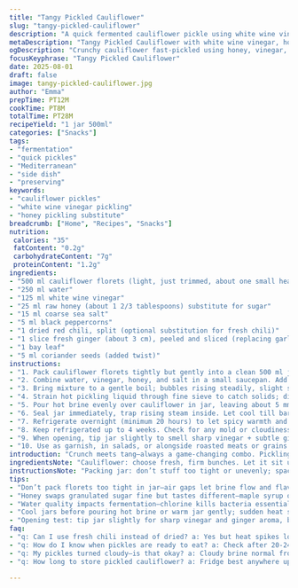 ```yaml
---
title: "Tangy Pickled Cauliflower"
slug: "tangy-pickled-cauliflower"
description: "A quick fermented cauliflower pickle using white wine vinegar and a touch of honey instead of sugar. Spiced with coriander seeds and fresh ginger for warmth. Uses water, salt, black peppercorns, a dried chili, and a bay leaf. Ready in just under 30 minutes plus a resting time for bold flavor. Keeps for weeks chilled. Great crunchy snack or a vibrant sidekick for sandwiches and bowls."
metaDescription: "Tangy Pickled Cauliflower with white wine vinegar, honey, coriander seeds, and fresh ginger. Crunchy, quick ferment snap ready in 28 mins plus chill time."
ogDescription: "Crunchy cauliflower fast-pickled using honey, vinegar, and aromatic spices. Ginger zing, subtle heat, and coriander notes—rest then chill for full bite."
focusKeyphrase: "Tangy Pickled Cauliflower"
date: 2025-08-01
draft: false
image: tangy-pickled-cauliflower.jpg
author: "Emma"
prepTime: PT12M
cookTime: PT8M
totalTime: PT28M
recipeYield: "1 jar 500ml"
categories: ["Snacks"]
tags:
- "fermentation"
- "quick pickles"
- "Mediterranean"
- "side dish"
- "preserving"
keywords:
- "cauliflower pickles"
- "white wine vinegar pickling"
- "honey pickling substitute"
breadcrumb: ["Home", "Recipes", "Snacks"]
nutrition: 
 calories: "35"
 fatContent: "0.2g"
 carbohydrateContent: "7g"
 proteinContent: "1.2g"
ingredients:
- "500 ml cauliflower florets (light, just trimmed, about one small head)"
- "250 ml water"
- "125 ml white wine vinegar"
- "25 ml raw honey (about 1 2/3 tablespoons) substitute for sugar"
- "15 ml coarse sea salt"
- "5 ml black peppercorns"
- "1 dried red chili, split (optional substitution for fresh chili)"
- "1 slice fresh ginger (about 3 cm), peeled and sliced (replacing garlic)"
- "1 bay leaf"
- "5 ml coriander seeds (added twist)"
instructions:
- "1. Pack cauliflower florets tightly but gently into a clean 500 ml jar. Don’t smash; keep them airy so brine soaks in."
- "2. Combine water, vinegar, honey, and salt in a small saucepan. Add peppercorns, coriander seeds, dried chili, ginger slices, and bay leaf."
- "3. Bring mixture to a gentle boil; bubbles rising steadily, slight steam aroma. Simmer 6-8 minutes until sugars dissolve fully and spices bloom—the liquid will smell fragrant and slightly sharp."
- "4. Strain hot pickling liquid through fine sieve to catch solids; discard spices except bay leaf if you want milder flavor left behind."
- "5. Pour hot brine evenly over cauliflower in jar, leaving about 5 mm space under rim. Use a spoon to press cauliflower lightly so all bits soak, but don’t crush florets—want crunch preserved."
- "6. Seal jar immediately, trap rising steam inside. Let cool till barely warm on counter (around 1 hour)."
- "7. Refrigerate overnight (minimum 20 hours) to let spicy warmth and acidity meld fully into crunch. Best flavor after 2-3 days but can start serving then."
- "8. Keep refrigerated up to 4 weeks. Check for any mold or cloudiness—normal cloudiness from fermentation is fine, but fuzzy mold means toss out."
- "9. When opening, tip jar slightly to smell sharp vinegar + subtle ginger. Textural test: bite cauliflower; should be firm, not mushy, with gentle snap."
- "10. Use as garnish, in salads, or alongside roasted meats or grains."
introduction: "Crunch meets tang—always a game-changing combo. Pickling cauliflower lightens up the usual dull side vegetable. Skip grinding time, skip heavy prep, just basic brine that talks back with punch. A few tweaks in here saved me from one too-sweet batch—I swapped out granulated sugar with honey for a softer depth. Ginger adds a subtle zing, tames any sharp edges. Seeing little bubbles form on jars early on tells me fermentation’s kicking—the sound, faint fizz when opening, makes the routine worth it. I prefer dried chilis over fresh for steadier spice; no surprises there. Keep jar clean, seal tight. I’ve learned the hard way that you must leave air in the jar—overflow means mess, underfill means stunted pickle. Experimenting with coriander seeds brought in sharp citrusy notes, something missing from bland brines. No fancy equipment, no fuss, just mindful attention to scents and textures. The 24-hour wait is torture, but the payoff? Crunch and tang with just enough sweetness. All about striking balance you get only by watching and smelling."
ingredientsNote: "Cauliflower: choose fresh, firm bunches. Let it sit untouched on counter after washing to dry off; water left clings and messes with brine. Honey replaces sugar, but can use maple syrup or agave—adjust sweetness after initial taste. Vinegar is crucial: white wine vinegar for mild acidity and floral notes, but rice vinegar or apple cider vinegar work—not as bright but subtler depth. Water: filtered or bottled if tap’s too chlorinated, chlorine kills good bacteria. Salt: coarse sea salt preferred, no iodized or table salt—iodine can throw flavor and ferment off. Ginger adds warming spice, replacing garlic to avoid overpowering. Dried vs fresh chili: dried mellows heat, stores better, fresh chili yields stronger, sharper punch. Bay leaf for that herby background aroma. Coriander seeds cracked lightly release essential oils during simmer. Common swap: use lemon zest or mustard seeds for different aromas but keep bay leaf as anchor herb. Measure loosely; experience teaches when brine looks and smells just right—sharp, slightly sweet, salty, and aromatics floating on top."
instructionsNote: "Packing jar: don’t stuff too tight or unevenly; space lets brine flow, season every surface. Watch the brine as it simmers—the first small bubbles mean ready to pour. Don’t rush simmering, slow is better to bloom spices fully but don’t bleach the vinegar flavor out by overboiling. Strain quickly but carefully; some seeds slip through, no big deal, just keep liquid clear enough to see cauliflower. Pour battle: hot brine can crack thin glass jars, warm jar first or pour slowly to avoid breakage. Leaving 5 mm airspace prevents overflow with steam—vital or jar explodes ferment fury. Cool times are estimates; touching jar tests—if cool enough to hold but still warm—seal it then. Chill minimum 20 hours cold prevents over-souring. Tactile test: squeeze cauliflower gently—it should resist but yield slightly without breaking apart. Mold prevention: always use sterilized jars, wipe rims dry before sealing. Cloudy brine okay; fuzz or smell off means dump. Good ventilation, tight seals, and no dips/bits in brine avoids mold. Open slowly, aroma first test; bite second. A little trial and error until you read signs—smell, texture, sight—as well as time."
tips:
- "Don’t pack florets too tight in jar—air gaps let brine flow and flavors settle better. Press carefully; want firmness but no smoosh. Watch bubbles during simmer—small steady rises mean spices bloom properly and sugars dissolve. Too fast boil dulls vinegar sharpness. Simmer slow, smell spike, then strain quick to catch seeds unless you want bay leaf floating for mild aroma. Leave 5 mm space top; steam expansion critical—overflow ruins jars and messes ferment drive."
- "Honey swaps granulated sugar fine but tastes different—maple syrup or agave work but alter sweetness profile. Measure loosely; taste brine before pouring. Dried chili mellows heat over time; fresh burns sharper and less steady. Ginger replaces garlic here; adds heat without overpowering. Coriander seeds cracked lightly release oils fast when simmering; don’t overboil. Bay leaf adds depth but no bitterness if picked out before sealing."
- "Water quality impacts fermentation—chlorine kills bacteria essential for fizz and tang. Filtered or bottled water best. Salt must be coarse sea salt, no iodized—iodine stalls ferment and leaves off flavors. Let cauliflower dry after washing; moisture on surface dilutes brine concentration. Press spoon lightly to soak florets evenly but keep crunch intact—too soft = loss of texture."
- "Cool jars before pouring hot brine or warm jar gently; sudden heat shock risks cracks. Seal immediately with rising steam trapped inside—pressure jump jump aids acid merge. Let rest on counter till barely warm (around 1 hour), no rush cooling. Refrigerate min 20 hours; fizz starts faintly day 1. Cloudy brine normal; fuzzy mold or off odors = toss out. Keep clean rims; wipe dry before sealing to avoid seal break."
- "Opening test: tip jar slightly for sharp vinegar and ginger aroma, bite cauliflower for snap firmness—soft = early or over-brined. Use as salad crunch or side with roasted meats, grains. Replace coriander with lemon zest or mustard seeds for alternate twist but keep bay leaf anchor herb. Experiment but watch brine: sharp, not bleach flavor, slightly sweet balance important."
faq:
- "q: Can I use fresh chili instead of dried? a: Yes but heat spikes loud early on, less steady warmth. Fresh results in sharper bite and faster intensity. Dried softens slow, mellows after hours in fridge. Depends what punch you want. Both valid but watch timing for best flavor."
- "q: How do I know when pickles are ready to eat? a: Check after 20-24 hours chilling minimum. Aroma sharp vinegar with subtle ginger hit is good sign. Texture test needed—cauliflower should resist bite with snap. Too soft means over-brined or over-fermented. If in doubt keep cold longer or test small pieces."
- "q: My pickles turned cloudy—is that okay? a: Cloudy brine normal from active fermentation bubbles, tiny yeasts and bacteria doing work. Fuzzy mold or weird smells no—discard if present. Always clean jar pre-use, wipe rim dry, tight seal helps prevent unwanted mold. Ventilation and no floating bits improve shelf life too."
- "q: How long to store pickled cauliflower? a: Fridge best anywhere up to 4 weeks. Longer risks over-souring or texture loss—some get mushy after extended time. If jar smells off or mold shows must discard. Dark, cool place and sealed tight slows spoil. Opening slowly prevents fizz spill, aroma first test, then crunch test."

---
```


